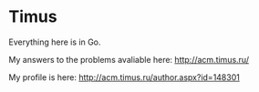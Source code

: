 Timus
=====

Everything here is in Go.

My answers to the problems avaliable here: http://acm.timus.ru/

My profile is here: http://acm.timus.ru/author.aspx?id=148301
